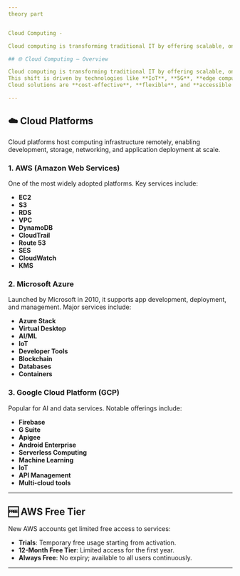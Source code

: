 ```yaml
---
theory part


Cloud Computing - 

Cloud computing is transforming traditional IT by offering scalable, on-demand access to computing resources like servers, storage, and databases over the internet. This shift is driven by technologies like loT, 5G, edge computing, Big Data, and Al-based analytics. Cloud solutions are cost-effective, flexible, and accessible from anywhere.

## 🌐 Cloud Computing – Overview

Cloud computing is transforming traditional IT by offering scalable, on-demand access to computing resources like servers, storage, and databases over the internet.  
This shift is driven by technologies like **IoT**, **5G**, **edge computing**, **Big Data**, and **AI-based analytics**.  
Cloud solutions are **cost-effective**, **flexible**, and **accessible from anywhere**.

---
```


## ☁️ Cloud Platforms

Cloud platforms host computing infrastructure remotely, enabling development, storage, networking, and application deployment at scale.

### 1. AWS (Amazon Web Services)
One of the most widely adopted platforms. Key services include:
- **EC2**
- **S3**
- **RDS**
- **VPC**
- **DynamoDB**
- **CloudTrail**
- **Route 53**
- **SES**
- **CloudWatch**
- **KMS**

### 2. Microsoft Azure
Launched by Microsoft in 2010, it supports app development, deployment, and management. Major services include:
- **Azure Stack**
- **Virtual Desktop**
- **AI/ML**
- **IoT**
- **Developer Tools**
- **Blockchain**
- **Databases**
- **Containers**

### 3. Google Cloud Platform (GCP)
Popular for AI and data services. Notable offerings include:
- **Firebase**
- **G Suite**
- **Apigee**
- **Android Enterprise**
- **Serverless Computing**
- **Machine Learning**
- **IoT**
- **API Management**
- **Multi-cloud tools**

---

## 🆓 AWS Free Tier

New AWS accounts get limited free access to services:

- **Trials**: Temporary free usage starting from activation.
- **12-Month Free Tier**: Limited access for the first year.
- **Always Free**: No expiry; available to all users continuously.

---